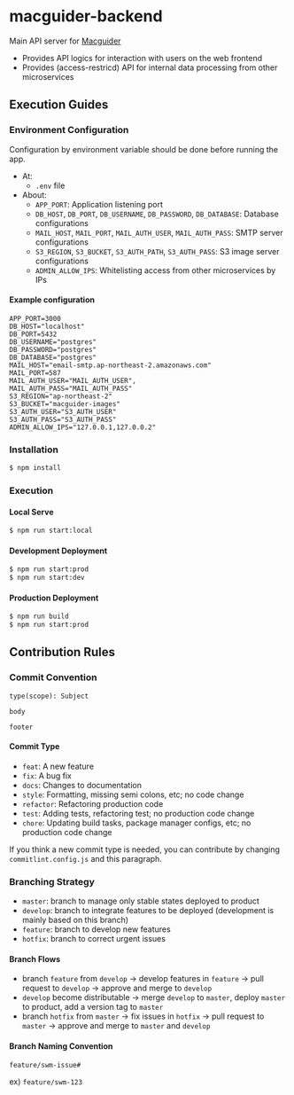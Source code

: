# macguider-backend

Main API server for [Macguider](https://macguider.io)

- Provides API logics for interaction with users on the web frontend
- Provides (access-restricd) API for internal data processing from other microservices

## Execution Guides

### Environment Configuration

Configuration by environment variable should be done before running the app.

- At:
  - `.env` file
- About:
  - `APP_PORT`: Application listening port
  - `DB_HOST`, `DB_PORT`, `DB_USERNAME`, `DB_PASSWORD`, `DB_DATABASE`: Database configurations
  - `MAIL_HOST`, `MAIL_PORT`, `MAIL_AUTH_USER`, `MAIL_AUTH_PASS`: SMTP server configurations
  - `S3_REGION`, `S3_BUCKET`, `S3_AUTH_PATH`, `S3_AUTH_PASS`: S3 image server configurations
  - `ADMIN_ALLOW_IPS`: Whitelisting access from other microservices by IPs

#### Example configuration

```
APP_PORT=3000
DB_HOST="localhost"
DB_PORT=5432
DB_USERNAME="postgres"
DB_PASSWORD="postgres"
DB_DATABASE="postgres"
MAIL_HOST="email-smtp.ap-northeast-2.amazonaws.com"
MAIL_PORT=587
MAIL_AUTH_USER="MAIL_AUTH_USER",
MAIL_AUTH_PASS="MAIL_AUTH_PASS"
S3_REGION="ap-northeast-2"
S3_BUCKET="macguider-images"
S3_AUTH_USER="S3_AUTH_USER"
S3_AUTH_PASS="S3_AUTH_PASS"
ADMIN_ALLOW_IPS="127.0.0.1,127.0.0.2"
```

### Installation

```bash
$ npm install
```

### Execution

#### Local Serve

```bash
$ npm run start:local
```

#### Development Deployment

```bash
$ npm run start:prod
$ npm run start:dev
```

#### Production Deployment

```bash
$ npm run build
$ npm run start:prod
```

## Contribution Rules

### Commit Convention

```
type(scope): Subject

body

footer
```

#### Commit Type

- `feat`: A new feature
- `fix`: A bug fix
- `docs`: Changes to documentation
- `style`: Formatting, missing semi colons, etc; no code change
- `refactor`: Refactoring production code
- `test`: Adding tests, refactoring test; no production code change
- `chore`: Updating build tasks, package manager configs, etc; no production code change

If you think a new commit type is needed, you can contribute by changing `commitlint.config.js` and this paragraph.

### Branching Strategy

- `master`: branch to manage only stable states deployed to product
- `develop`: branch to integrate features to be deployed (development is mainly based on this branch)
- `feature`: branch to develop new features
- `hotfix`: branch to correct urgent issues

#### Branch Flows

- branch `feature` from `develop` -> develop features in `feature` -> pull request to `develop` -> approve and merge to `develop`
- `develop` become distributable -> merge `develop` to `master`, deploy `master` to product, add a version tag to `master`
- branch `hotfix` from `master` -> fix issues in `hotfix` -> pull request to `master` -> approve and merge to `master` and `develop`

#### Branch Naming Convention

`feature/swm-issue#`

ex) `feature/swm-123`
